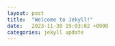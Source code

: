 ```yaml
---
layout: post
title:  "Welcome to Jekyll!"
date:   2023-11-30 19:03:02 +0900
categories: jekyll update
---
```


